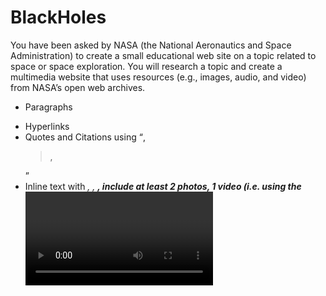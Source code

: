 # BlackHoles

You have been asked by NASA (the National Aeronautics and Space Administration) to create a small 
educational web site on a topic related to space or space exploration. You will research a topic and 
create a multimedia website that uses resources (e.g., images, audio, and video) from NASA’s open web 
archives.

- Paragraphs <p>
- Hyperlinks <a>
- Quotes and Citations using <q>, <blockquote>, <cite>
- Inline text with <em>, <i>, <strong>, <b>
   include at least 2 photos, 1 video (i.e. using the <video> element), 1 YouTube embed 
(i.e., using an <iframe>), and 1 audio resource (i.e. using the <audio> element) in your page. 
